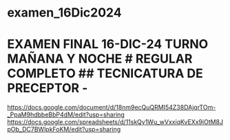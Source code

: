 # examen_16Dic2024
   # EXAMEN FINAL 16-DIC-24 TURNO MAÑANA Y NOCHE    # REGULAR COMPLETO    ## TECNICATURA DE PRECEPTOR        -
   

https://docs.google.com/document/d/18nm9ecQuQRMI54Z38DAjqrTOm-_PpaM9hdbbeBbP4dM/edit?usp=sharing
https://docs.google.com/spreadsheets/d/11skQy1Wu_wVxxiqKvEXx9jOtM8JpOb_DC7BWlpkFoKM/edit?usp=sharing
